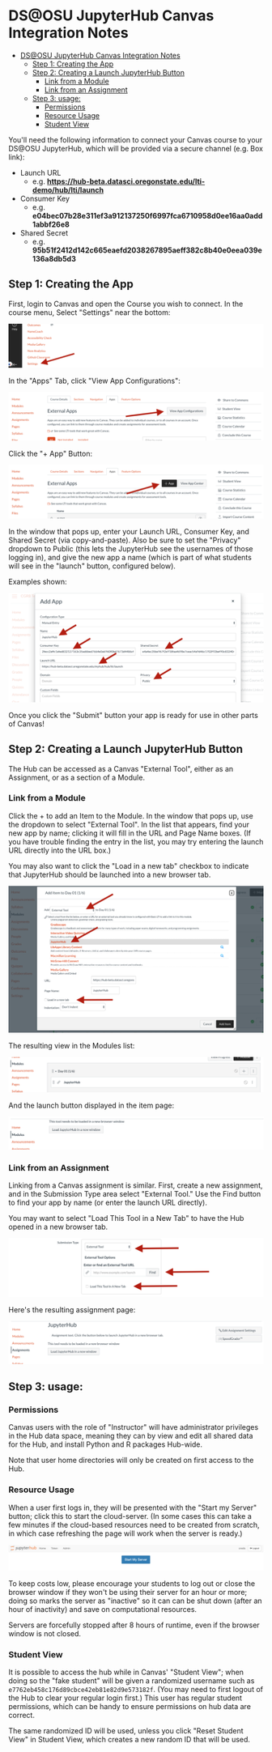 # DS@OSU JupyterHub Canvas Integration Notes

   * [DS@OSU JupyterHub Canvas Integration Notes](#dsosu-jupyterhub-canvas-integration-notes)
      * [Step 1: Creating the App](#step-1-creating-the-app)
      * [Step 2: Creating a Launch JupyterHub Button](#step-2-creating-a-launch-jupyterhub-button)
         * [Link from a Module](#link-from-a-module)
         * [Link from an Assignment](#link-from-an-assignment)
      * [Step 3: usage:](#step-3-usage)
         * [Permissions](#permissions)
         * [Resource Usage](#resource-usage)
         * [Student View](#student-view)


You'll need the following information to connect your Canvas course to your DS@OSU JupyterHub, which will be provided
via a secure channel (e.g. Box link):

* Launch URL
  * e.g. **https://hub-beta.datasci.oregonstate.edu/lti-demo/hub/lti/launch**
* Consumer Key
  * e.g. **e04bec07b28e311ef3a912137250f6997fca6710958d0ee16aa0add1abbf26e8**
* Shared Secret
  * e.g. **95b51f2412d142c665eaefd2038267895aeff382c8b40e0eea039e136a8db5d3**

## Step 1: Creating the App

First, login to Canvas and open the Course you wish to connect. In the course menu, Select "Settings" near the bottom:

![Settings Link](docs_images/canvas_readme/settings_link.png)

In the "Apps" Tab, click "View App Configurations":

![View App Configurations](docs_images/canvas_readme/view_app_configs.png)

Click the "+ App" Button:

![Plus App Button](docs_images/canvas_readme/plus_app_button.png)

In the window that pops up, enter your Launch URL, Consumer Key, and Shared Secret (via copy-and-paste). Also be sure to
set the "Privacy" dropdown to Public (this lets the JupyterHub see the usernames of those logging in), and give the new
app a name (which is part of what students will see in the "launch" button, configured below).


Examples shown:

![Add App Screen](docs_images/canvas_readme/add_app_screen.png)

Once you click the "Submit" button your app is ready for use in other parts of Canvas!

## Step 2: Creating a Launch JupyterHub Button

The Hub can be accessed as a Canvas "External Tool", either as an Assignment, or as a section of a Module. 

### Link from a Module

Click the + to add an Item to the Module. In the window that pops up, use the dropdown to select "External Tool". In the
list that appears, find your new app by name; clicking it will fill in the URL and Page Name boxes. (If you have trouble
finding the entry in the list, you may try entering the launch URL directly into the URL box.)

You may also want to click the "Load in a new tab" checkbox to indicate that JupyterHub should be launched into a new
browser tab.

![Module Link Screen](docs_images/canvas_readme/module_link_screen.png)

The resulting view in the Modules list:

![Modules List](docs_images/canvas_readme/modules_list.png)

And the launch button displayed in the item page:

![Module Launch](docs_images/canvas_readme/module_launch.png)

### Link from an Assignment

Linking from a Canvas assignment is similar. First, create a new assignment, and in the Submission Type area select
"External Tool." Use the Find button to find your app by name (or enter the launch URL directly). 

You may want to select "Load This Tool in a New Tab" to have the Hub opened in a new browser tab.  

![Assignment External Tool](docs_images/canvas_readme/assignment_external_tool.png)

Here's the resulting assignment page:

![Assignment Launch](docs_images/canvas_readme/assignment_launch.png)




## Step 3: usage:

### Permissions

Canvas users with the role of "Instructor" will have administrator privileges in the Hub data space, meaning they can by
view and edit all shared data for the Hub, and install Python and R packages Hub-wide.

Note that user home directories will only be created on first access to the Hub. 

### Resource Usage

When a user first logs in, they will be presented with the "Start my Server" button; click this to start the
cloud-server. (In some cases this can take a few minutes if the cloud-based resources need to be created from scratch,
in which case refreshing the page will work when the server is ready.)

![Start My Server](docs_images/canvas_readme/start_my_server.png)

To keep costs low, please encourage your students to log out or close the browser window if they won't be using their
server for an hour or more; doing so marks the server as "inactive" so it can can be shut down (after an hour of
inactivity) and save on computational resources. 

Servers are forcefully stopped after 8 hours of runtime, even if the browser window is not closed. 

### Student View

It is possible to access the hub while in Canvas' "Student View"; when doing so the "fake student" will be given a
randomized username such as `e7762eb458c176d89cbce42eb81e82d9e573182f`. (You may need to first logout of the Hub to clear
your regular login first.) This user has regular student permissions, which can be handy to ensure permissions on hub
data are correct. 

The same randomized ID will be used, unless you click "Reset Student View" in Student View, which creates a new random
ID that will be used.





